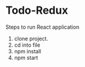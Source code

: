 # Todo-Redux

Steps to run React application

1) clone project.
2) cd into file
3) npm install
4) npm start
